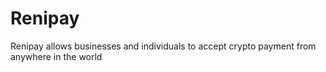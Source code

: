 # Renipay
Renipay allows businesses and individuals to accept crypto payment from anywhere in the world
